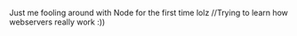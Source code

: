 Just me fooling around with Node for the first time lolz
//Trying to learn how webservers really work :))
